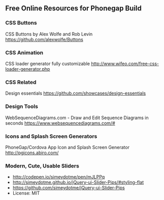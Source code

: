 ## Free Online Resources for Phonegap Build ##

### CSS Buttons ###
CSS Buttons by Alex Wolfe and Rob Levin<br />
https://github.com/alexwolfe/Buttons

### CSS Animation ###
CSS loader generator fully customizable
http://www.wifeo.com/free-css-loader-generator.php

### CSS Related ###
Design essentials
https://github.com/showcases/design-essentials

### Design Tools ###
WebSequenceDiagrams.com - Draw and Edit Sequence Diagrams in seconds
https://www.websequencediagrams.com/#

### Icons and Splash Screen Generators ###

PhoneGap/Cordova App Icon and Splash Screen Generator<br />
http://pgicons.abiro.com/

### Modern, Cute, Usable Sliders ###
* http://codepen.io/simeydotme/pen/mJLPPq
* http://simeydotme.github.io/jQuery-ui-Slider-Pips/#styling-flat
* https://github.com/simeydotme/jQuery-ui-Slider-Pips
* License: MIT 
